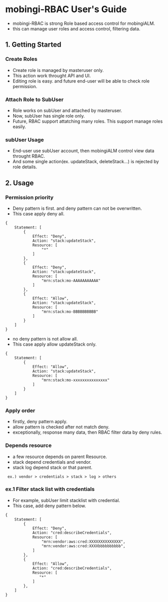 # mobingi-RBAC User's Guide

 - mobingi-RBAC is strong Role based access control for mobingiALM.
 - this can manage user roles and access control, filtering data.

## 1. Getting Started

### Create Roles

 - Create role is managed by masteruser only.
 - This action work throught API and UI.
 - Editing role is easy. and future end-user will be able to check role permission.

### Attach Role to SubUser

 - Role works on subUser and attached by masteruser.
 - Now, subUser has single role only.
 - Future, RBAC support attatching many roles. This support manage roles easily.

### subUser Usage

 - End-user use subUser account, then mobingiALM control view data throught RBAC.
 - And some single action(ex. updateStack, deleteStack...) is rejected by role details.


## 2. Usage

### Permission priority

 - Deny pattern is first. and deny pattern can not be overwritten.
 - This case apply deny all.
```
{
    Statement: [
        {
            Effect: "Deny",
            Action: "stack:updateStack",
            Resource: [
                "*"
            ]
        },
        {
            Effect: "Deny",
            Action: "stack:updateStack",
            Resource: [
                "mrn:stack:mo-AAAAAAAAAAA"
            ]
        },
        {
            Effect: "Allow",
            Action: "stack:updateStack",
            Resource: [
                "mrn:stack:mo-BBBBBBBBBB"
            ]
        }
    ]
}
```

 - no deny pattern is not allow all.
 - This case apply allow updateStack only.
 ```
 {
     Statement: [
         {
             Effect: "Allow",
             Action: "stack:updateStack",
             Resource: [
                 "mrn:stack:mo-xxxxxxxxxxxxxxx"
             ]
         }
     ]
 }
 ```

### Apply order

 - firstly, deny pattern apply.
 - allow pattern is checked after not match deny.
 - exceptionally, response many data, then RBAC filter data by deny rules.

### Depends resource

 - a few resource depends on parent Resource.
 - stack depend credentials and vendor.
 - stack log depend stack or that parent.
```
 ex.) vendor > credentials > stack > log > others
```

### ex.1 Filter stack list with credentials

 - For example, subUser limit stacklist with credential.
 - This case, add deny pattern below.

 ```
 {
     Statement: [
         {
             Effect: "Deny",
             Action: "cred:describeCredentials",
             Resource: [
                 "mrn:vendor:aws:cred:XXXXXXXXXXXXXX",
                 "mrn:vendor:aws:cred:XXXXbbbbbbbbbb",
             ]
         },
         {
             Effect: "Allow",
             Action: "cred:describeCredentials",
             Resource: [
                "*"
             ]
         },
     ]
 }
 ```
